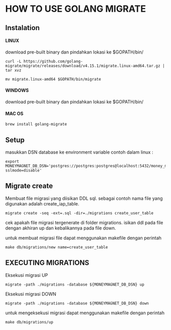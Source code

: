 # HOW TO USE GOLANG MIGRATE

## Instalation
#### LINUX
download pre-built binary dan pindahkan lokasi ke $GOPATH/bin/
```shell
curl -L https://github.com/golang-migrate/migrate/releases/download/v4.15.1/migrate.linux-amd64.tar.gz | tar xvz

mv migrate.linux-amd64 $GOPATH/bin/migrate
```  

#### WINDOWS
download pre-built binary dan pindahkan lokasi ke $GOPATH/bin/

#### MAC OS
```shell
brew install golang-migrate
```  

## Setup
masukkan DSN database ke environment variable
contoh dalam linux :
```shell
export MONEYMAGNET_DB_DSN='postgres://postgres:postgres@localhost:5432/money_magnet?sslmode=disable'
```  

## Migrate create
Membuat file migrasi yang diisikan DDL sql. sebagai contoh nama file yang digunakan adalah create_iap_table.  
```shell
migrate create -seq -ext=.sql -dir=./migrations create_user_table
```  
cek apakah file migrasi tergenerate di folder migrations. isikan ddl pada file dengan akhiran up dan kebalikannya pada file down.

untuk membuat migrasi file dapat menggunakan makefile dengan perintah
```shell
make db/migrations/new name=create_user_table
``` 

## EXECUTING MIGRATIONS
Eksekusi migrasi UP  
```shell
migrate -path ./migrations -database ${MONEYMAGNET_DB_DSN} up
```

Eksekusi migrasi DOWN
```shell
migrate -path ./migrations -database ${MONEYMAGNET_DB_DSN} down
```

untuk mengeksekusi migrasi dapat menggunakan makefile dengan perintah
```shell
make db/migrations/up
``` 